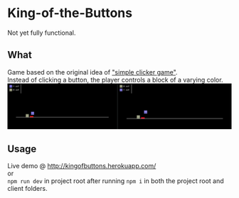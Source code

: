# King-of-the-Buttons
Not yet fully functional.
## What
Game based on the original idea of ["simple clicker game"](https://github.com/aarotoiv/click). \
Instead of clicking a button, the player controls a block of a varying color. \
<img src="./assets/thing.gif?raw=true" title="Demo of the game" width=800>

## Usage
Live demo @ http://kingofbuttons.herokuapp.com/ \
or \
`npm run dev` in project root after running `npm i` in both the project root and client folders. 
